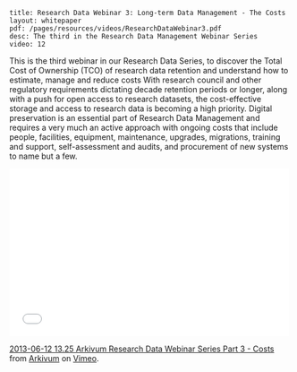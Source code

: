 ```
title: Research Data Webinar 3: Long-term Data Management - The Costs
layout: whitepaper
pdf: /pages/resources/videos/ResearchDataWebinar3.pdf
desc: The third in the Research Data Management Webinar Series
video: 12
```


This is the third webinar in our Research Data Series, to discover the Total Cost of Ownership (TCO) of research data retention and understand how to estimate, manage and reduce costs With research council and other regulatory requirements dictating decade retention periods or longer, along with a push for open access to research datasets, the cost-effective storage and access to research data is becoming a high priority.   Digital preservation is an essential part of Research Data Management and requires a very much an active approach with ongoing costs that include people, facilities, equipment, maintenance, upgrades, migrations, training and support, self-assessment and audits, and procurement of new systems to name but a few.   


<iframe src="//player.vimeo.com/video/68220440" width="500" height="299" frameborder="0" webkitallowfullscreen mozallowfullscreen allowfullscreen></iframe> <p><a href="http://vimeo.com/68220440">2013-06-12 13.25 Arkivum Research Data Webinar Series Part 3 - Costs</a> from <a href="http://vimeo.com/user15228564">Arkivum</a> on <a href="https://vimeo.com">Vimeo</a>.</p>
